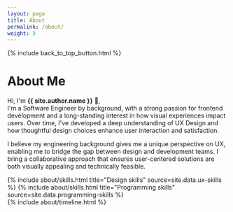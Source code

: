 ```yaml
---
layout: page
title: About
permalink: /about/
weight: 3
---
```


{% include back_to_top_button.html %}

# **About Me**

Hi, I'm **{{ site.author.name }}** :wave:,<br>
I'm a Software Engineer by background, with a strong passion for frontend development and a long-standing interest in how visual experiences impact users. Over time, I've developed a deep understanding of UX Design and how thoughtful design choices enhance user interaction and satisfaction.

I believe my engineering background gives me a unique perspective on UX, enabling me to bridge the gap between design and development teams. I bring a collaborative approach that ensures user-centered solutions are both visually appealing and technically feasible.

<div class="row">
{% include about/skills.html title="Design skills" source=site.data.ux-skills %}
{% include about/skills.html title="Programming skills" source=site.data.programming-skills %}
</div>

<div class="row">
{% include about/timeline.html %}
</div>